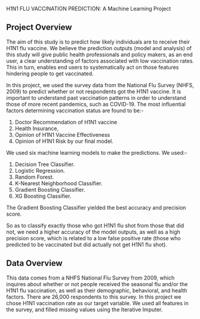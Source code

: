 H1N1 FLU VACCINATION PREDICTION: A Machine Learning Project
## Project Overview

The aim of this study is to predict how likely individuals are to receive their H1N1 flu vaccine. We believe the prediction outputs (model and analysis) of this study will give public health professionals and policy makers, as an end user, a clear understanding of factors associated with low vaccination rates. This in turn, enables end users to systematically act on those features hindering people to get vaccinated.

In this project, we used the survey data from the National Flu Survey (NHFS, 2009) to predict whether or not respondents got the H1N1 vaccine. It is important to understand past vaccination patterns in order to understand those of more recent pandemics, such as COVID-19. The most influential factors determining vaccination status are found to be:-
1. Doctor Recommendation of H1N1 vaccine
2. Health Insurance, 
3. Opinion of H1N1 Vaccine Effectiveness
4. Opinion of H1N1 Risk by our final model.

 We used six machine learning models to make the predictions. We used:-
 1. Decision Tree Classifier.
 2. Logistic Regression.
 3. Random Forest.
 4. K-Nearest Neighborhood Classifier.
 5. Gradient Boosting Classifier. 
 6. XG Boosting Classifier. 

The Gradient Boosting Classifier yielded the best accuracy and precision score.

So as to classify exactly those who got H1N1 flu shot from those that did not, we need a higher accuracy of the model outputs, as well as a high precision score, which is related to a low false positive rate (those who predicted to be vaccinated but did actually not get H1N1 flu shot). 

## Data Overview

This data comes from a NHFS National Flu Survey from 2009, which inquires about whether or not people received the seasonal flu and/or the H1N1 flu vaccination, as well as their demographic, behavioral, and health factors. There are 26,000 respondents to this survey. In this project we chose H1N1 vaccination rate as our target variable. We used all features in the survey, and filled missing values using the Iterative Imputer.